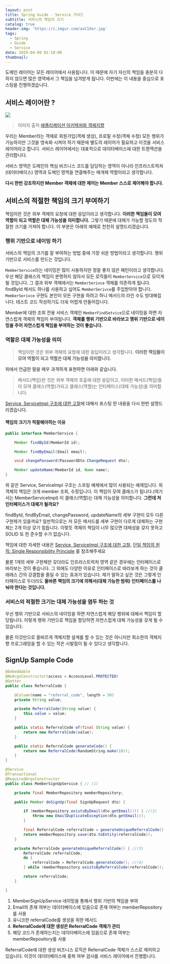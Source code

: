 ```yaml
---
layout: post
title: Spring Guide - Service 가이드
subtitle: 서비스의 책임의 크기
catalog: true
header-img: 'https://i.imgur.com/avC1Xor.jpg'
tags:
  - Spring
  - Guide
  - Service
date: 2019-04-09 01:10:00
thumbnail:
---
```




도메인 레이어는 모든 레이어에서 사용됩니다. 이 때문에 자기 자신의 책임을 충분히 다하지 않으면 많은 영역에서 그 책임을 넘겨받게 됩니다. 이번에는 이 내용을 중심으로 포스팅을 진행하겠습니다.

## 서비스 레이어란 ?

![](https://image.slidesharecdn.com/random-151127092631-lva1-app6892/95/-60-638.jpg?cb=1448755823)
> 이미지 출저 [애플리케이션 아키텍처와 객체지향](https://www.slideshare.net/baejjae93/ss-55571345)

우리는 Member라는 객체로 회원가입(객체 생성), 프로필 수정(객체 수정) 모든 행위가 가능하지만 그것을 영속화 시켜야 하기 때문에 별도의 레이어가 필요하고 이것을 서비스 레이어라고 합니다. 서비스 레이어에서는 대표적으로 데이터베이스에 대한 트랜잭션을 관리합니다. 

서비스 영역은 도메인의 핵심 비즈니스 코드를 담당하는 영역이 아니라 인프라스트럭처(데이터베이스) 영역과 도메인 영역을 연결해주는 매개체 역할이라고 생각합니다.

**다시 한번 강조하지만 Member 객체에 대한 제어는 Member 스스로 제어해야 합니다.**



## 서비스의 적절한 책임의 크기 부여하기

책임이란 것은 외부 객체의 요청에 대한 응답이라고 생각합니다. **이러한 책임들이 모여 역할이 되고 역할은 대체 가능성을 의미합니다.** 그렇기 때문에 대체가 가능할 정도의 적절한 크기를 가져야 합니다. 이 부분은 아래의 예제로 천천히 설명드리겠습니다.

### 행위 기반으로 네이밍 하기

서비스의 책임의 크기를 잘 부여하는 방법 중에 가장 쉬운 방법이라고 생각합니다. 행위 기반으로 서비스를 만드는 것입니다.

`MemberService`라는 네이밍은 많이 사용하지만 정말 좋지 않은 패턴이라고 생각합니다. 우선 해당 클래스의 책임이 분명하지 않아서 모든 로직들이 `MemberService`으로 모이게 될 것입니다. 그 결과 외부 객체에서는 `MemberSerivce` 객체를 의존하게 됩니다. findById 메서드 하나를 사용하고 싶어도 `MemberSerivce`를 주입받아야 합니다. `MemberSerivce` 구현도 본인이 모든 구현을 하려고 하니 메서드의 라인 수도 방대해집니다. 테스트 코드 작성하기도 더욱 어렵게 만들어집니다.

Member에 대한 조회 전용 서비스 객체인 `MemberFindSetvice`으로 네이밍을 하면 자연스럽게 객체의 책임이 부여됩니다. **객체를 행위 기반으로 바라보고 행위 기반으로 네이밍을 주어 자연스럽게 책임을 부여하는 것이 좋습니다.**

### 역할은 대체 가능성을 의미

> 책임이란 것은 외부 객체의 요청에 대한 응답이라고 생각합니다. **이러한 책임들이 모여 역할이 되고 역할은 대체 가능성을 의미합니다.** 

위에서 언급한 말을 매우 과격하게 표현하면 아래와 같습니다.

> 메서드(책임)란 것은 외부 객체의 호출에 대한 응답이고, 이러한 메서드(책임)들이 모여 클래스(역할)가되고 클래스(역할)는 인터페이스(대체 가능성)을 의미합니다.



[Service, ServiceImpl 구조에 대한 고찰](https://github.com/cheese10yun/blog-sample/tree/master/service)에 대해서 포스팅 한 내용을 다시 한번 설명드리겠습니다. 


#### 책임의 크기가 적절해야하는 이유

```java
public interface MemberService {

    Member findById(MemberId id);

    Member findByEmail(Email email);

    void changePassword(PasswordDto.ChangeRequest dto);

    Member updateName(MemberId id, Name name);
}
```
위 같은 Service, ServiceImpl 구조는 스프링 예제에서 많이 사용되는 예제입니다. 위 객체의 책임은 크게 member 조회, 수정입니다. 이 책임이 모여 클래스가 됩니다.(여기서는 MemberServiceImpl) 이 클래스(역할)는 대체 가능성을 의미합니다. **그런데 저 인터페이스가 대체가 될까요?**


findById, findByEmail, changePassword, updateName의 세부 구현이 모두 다른 구현제가 있을까요? 일반적으로는 저 모든 메서드를 세부 구현이 다르게 대체하는 구현체는 2개 이상 갖기 힘듭니다. 이렇듯 객체의 책임이 너무 많으면 대체성을 갖지 못하고 SOLID 또 한 준수할 수가 없습니다.

책임에 대한 자세한 내용은 [Service, ServiceImpl 구조에 대한 고찰](https://github.com/cheese10yun/blog-sample/tree/master/service), [단일 책임의 원칙: Single Responsibility Principle](https://github.com/cheese10yun/spring-SOLID/blob/master/docs/SRP.md)
를 참조해주세요

물론 1개의 세부 구현체만 갖더라도 인프라스트럭처 영역 같은 경우에는 인터페이스로 바라보는 것이 좋습니다. 그 외에도 다양한 이유로 인터페이스로 바라보게 하는 것이 클래래스 간의 강결합을 줄일 수 있는 효과가 있습니다. 제가 말하고 싶은 것은 그렇게 인터페이스로 두더라도 **올바른 책임의 크기에 의해서(대체 가능한 범위) 인터페이스를 나눠야 한다는 것입니다.**


### 서비스의 적절한 크기는 대체 가능성을 염두 하는 것

우선 행위 기반으로 서비스의 네이밍을 하면 자연스럽게 해당 행위에 대해서 책임이 할당됩니다. 이렇게 행위 기반으로 책임을 할당하면 자연스럽게 대체 가능성을 갖게 될 수 있습니다.

물론 이것만으로 올바르게 객체지향 설계를 할 수 있는 것은 아니지만 최소한의 객체지향 프로그래밍을 할 수 있는 작은 시발점이 될 수 있다고 생각합니다.

## SignUp Sample Code


```java
@Embeddable
@NoArgsConstructor(access = AccessLevel.PROTECTED)
@Getter
public class ReferralCode {

    @Column(name = "referral_code", length = 50)
    private String value;

    private ReferralCode(String value) {
        this.value = value;
    }

    public static ReferralCode of(final String value) {
        return new ReferralCode(value);
    }

    public static ReferralCode generateCode() {
        return new ReferralCode(RandomString.make(10));
    }
}

@Service
@Transactional
@RequiredArgsConstructor
public class MemberSignUpService { // (1)

    private final MemberRepository memberRepository;

    public Member doSignUp(final SignUpRequest dto) {

        if (memberRepository.existsByEmail(dto.getEmail())) { //(2)
            throw new EmailDuplicateException(dto.getEmail());
        }

        final ReferralCode referralCode = generateUniqueReferralCode();
        return memberRepository.save(dto.toEntity(referralCode));
    }

    private ReferralCode generateUniqueReferralCode() { //(3)
        ReferralCode referralCode;
        do {
            referralCode = ReferralCode.generateCode(); //(4)
        } while (memberRepository.existsByReferralCode(referralCode)); // (5)

        return referralCode;
    }

}
```
1. MemberSignUpService 네이밍을 통해서 행위 기반의 책임을 부여
2. Email의 존재 여부는 데이터베이스에 있음으로 존재 여부는 memberRepository를 사용
3. 유니크한 referralCode를 생성을 위한 메서드
4. **ReferralCode에 대한 생성은 ReferralCode 객체가 관리**
5. 해당 코드가 존재하는지는 데이터베이스에 있음으로 존재 여부는 memberRepository를 사용


ReferralCode에 대한 생성 비즈니스 로직은 ReferralCode 객체가 스스로 제어하고 있습니다. 이것이 데이터베이스에 중복 여부 검사를 서비스 레이어에서 진행합니다.
